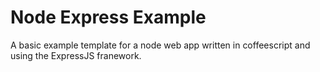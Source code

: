 # Node Express Example

A basic example template for a node web app written in coffeescript and using the ExpressJS franework. 